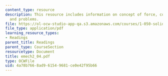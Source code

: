 ```yaml
---
content_type: resource
description: This resource includes information on concept of force, concept of moment,
  and problems.
file: https://ol-ocw-studio-app-qa.s3.amazonaws.com/courses/1-050-solid-mechanics-fall-2004/4a78b7668ad961549681ce0e42f95b66_emech2_04.pdf
file_type: application/pdf
learning_resource_types:
- Readings
parent_title: Readings
parent_type: CourseSection
resourcetype: Document
title: emech2_04.pdf
type: OCWFile
uid: 4a78b766-8ad9-6154-9681-ce0e42f95b66
---
```


